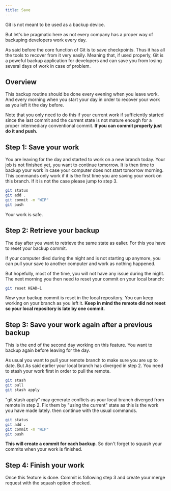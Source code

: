 ```yaml
---
title: Save
---
```


Git is not meant to be used as a backup device.

But let's be pragmatic here as not every company has a proper way of backuping developers work every day.

As said before the core function of Git is to save checkpoints. Thus it has all the tools to recover from it very easily.
Meaning that, if used properly, Git is a poweful backup application for developers and can save you from losing several days of work in case of problem.

## Overview

This backup routine should be done every evening when you leave work.
And every morning when you start your day in order to recover your work as you left it the day before. 

Note that you only need to do this if your current work if sufficiently started since the last commit and the current state is not mature enough for a proper intermediary conventional commit.
**If you can commit properly just do it and push.**

## Step 1: Save your work

You are leaving for the day and started to work on a new branch today. Your job is not finished yet, you want to continue tomorrow. It is then time to backup your work in case your computer does not start tomorrow morning.
This commands only work if it is the first time you are saving your work on this branch. If it is not the case please jump to step 3.

```bash
git status
git add .
git commit -m "WIP"
git push
```

Your work is safe.


## Step 2: Retrieve your backup

The day after you want to retrieve the same state as ealier.
For this you have to reset your backup commit.

If your computer died during the night and is not starting up anymore, you can pull your save to another computer and work as nothing happened.

But hopefully, most of the time, you will not have any issue during the night. The next morning you then need to reset your commit on your local branch:

```bash
git reset HEAD~1
```

Now your backup commit is reset in the local repository. You can keep working on your branch as you left it.
**Keep in mind the remote did not reset so your local repository is late by one commit.**


## Step 3: Save your work again after a previous backup

This is the end of the second day working on this feature.
You want to backup again before leaving for the day.

As usual you want to pull your remote branch to make sure you are up to date.
But As said earlier your local branch has diverged in step 2.
You need to stash your work first in order to pull the remote.


```bash
git stash
git pull 
git stash apply
```


"git stash apply" may generate conflicts as your local branch diverged from remote in step 2. Fix them by "using the current" state as this is the work you have made lately. then continue with the usual commands.

```bash
git status
git add .
git commit -m "WIP"
git push 
```

**This will create a commit for each backup**. So don't forget to squash your commits when your work is finished.

## Step 4: Finish your work

Once this feature is done. Commit is following step 3 and create your merge request with the squash option checked.
